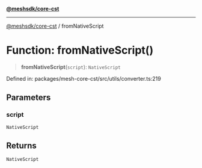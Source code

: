 [**@meshsdk/core-cst**](../README.md)

***

[@meshsdk/core-cst](../globals.md) / fromNativeScript

# Function: fromNativeScript()

> **fromNativeScript**(`script`): `NativeScript`

Defined in: packages/mesh-core-cst/src/utils/converter.ts:219

## Parameters

### script

`NativeScript`

## Returns

`NativeScript`
